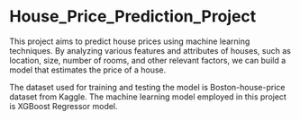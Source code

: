 # House_Price_Prediction_Project

This project aims to predict house prices using machine learning techniques. By analyzing various features and attributes of houses, such as location, size, number of rooms, and other relevant factors, we can build a model that estimates the price of a house.

The dataset used for training and testing the model is Boston-house-price dataset from Kaggle. The machine learning model employed in this project is XGBoost Regressor model.
